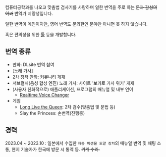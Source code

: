 컴퓨터공학과를 나오고 맞춤법 검사기를 사랑하며 일한 번역을 주로 하는 ~~문과 감성의 이과~~ 번역가 지망생입니다.

일한 번역이 메인이지만, 영어 번역도 문외한인 분야만 아니면 못 하지 않습니다.

혹은 편의성을 위한 [툴](https://github.com/qlife1146/vocaro_wiki_formatter) 등을 개발합니다.

번역 종류
-
 - 만화: DLsite 번역 참여
 - [노래 가사]
 - 2차 창작 만화: 커뮤니티 게재
 - 서브컬처(음성 합성 엔진) 노래 가사: 사이트 '보카로 가사 위키' 게재
 - (사용자 친화적으로) 애플리케이션, 프로그램의 매뉴얼 및 내부 언어
   - [Realtime Voice Changer](https://github.com/qlife1146/voice-changer)
 - 게임
   - [Long Live the Queen](https://prism-translate.tistory.com/4): 2차 검수(맞춤법 및 문법 등)
   - Slay the Princess: 손번역(진행중)

경력
-
2023.04 ~ 2023.10 : 일본에서 수입한 `자동 미생물 도말 장치`의 매뉴얼 번역 및 채팅 소통, 현지 기술자가 한국에 방문 시 통역 등. ~~기계 수리.~~
